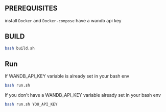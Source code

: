 ## PREREQUISITES

install ```Docker``` and ```Docker-compose```
have a wandb api key
## BUILD
```bash
bash build.sh
```
## Run


If WANDB_API_KEY variable is already set in your bash env
```bash
bash run.sh
```
If you don't have a WANDB_API_KEY variable already set in your bash env
```bash
bash run.sh YOU_API_KEY
```